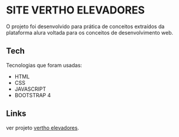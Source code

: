 <h1 class="code-line" data-line-start=0 data-line-end=1 >SITE VERTHO ELEVADORES</h1>
<p>O projeto foi desenvolvido para prática de conceitos extraídos da plataforma alura voltada para os conceitos de desenvolvimento web.</p>
<h2 class="code-line" data-line-start=4 data-line-end=5 ><a id="Tech_4"></a>Tech</h2>
<p class="has-line-data" data-line-start="6" data-line-end="7">Tecnologias que foram usadas:</p>
<ul>
<li class="has-line-data" data-line-start="8" data-line-end="9">HTML</li>
<li class="has-line-data" data-line-start="9" data-line-end="10">CSS</li>
<li class="has-line-data" data-line-start="10" data-line-end="12">JAVASCRIPT</li>
<li class="has-line-data" data-line-start="10" data-line-end="12">BOOTSTRAP 4</li>

</ul>
<p class="has-line-data" data-line-start="14" data-line-end="15">
<h2 class="code-line" data-line-start=16 data-line-end=17 ><a id="Links_16"></a>Links</h2>
<p class="has-line-data" data-line-start="18" data-line-end="19">ver projeto <a href="https://hunterland.github.io/vertho/">vertho elevadores</a>.

